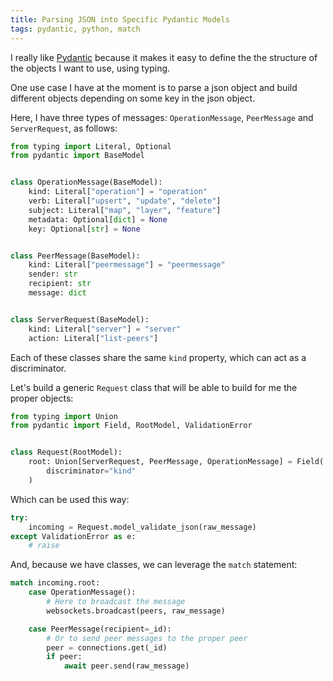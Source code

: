 ```yaml
---
title: Parsing JSON into Specific Pydantic Models
tags: pydantic, python, match
---
```



I really like [Pydantic](https://docs.pydantic.dev/latest/) because it makes it
easy to define the the structure of the objects I want to use, using typing.

One use case I have at the moment is to parse a json object and build different
objects depending on some key in the json object.

Here, I have three types of messages: `OperationMessage`, `PeerMessage` and
`ServerRequest`, as follows:

```python
from typing import Literal, Optional
from pydantic import BaseModel


class OperationMessage(BaseModel):
    kind: Literal["operation"] = "operation"
    verb: Literal["upsert", "update", "delete"]
    subject: Literal["map", "layer", "feature"]
    metadata: Optional[dict] = None
    key: Optional[str] = None


class PeerMessage(BaseModel):
    kind: Literal["peermessage"] = "peermessage"
    sender: str
    recipient: str
    message: dict


class ServerRequest(BaseModel):
    kind: Literal["server"] = "server"
    action: Literal["list-peers"]

```

Each of these classes share the same `kind` property, which can act as a discriminator.

Let's build a generic `Request` class that will be able to build for me the proper objects:

```python
from typing import Union
from pydantic import Field, RootModel, ValidationError


class Request(RootModel):
    root: Union[ServerRequest, PeerMessage, OperationMessage] = Field(
        discriminator="kind"
    )
```

Which can be used this way:

```python
try:
    incoming = Request.model_validate_json(raw_message)
except ValidationError as e:
    # raise

```

And, because we have classes, we can leverage the `match` statement:

```python
match incoming.root:
    case OperationMessage():
        # Here to broadcast the message
        websockets.broadcast(peers, raw_message)

    case PeerMessage(recipient=_id):
        # Or to send peer messages to the proper peer
        peer = connections.get(_id)
        if peer:
            await peer.send(raw_message)

```
